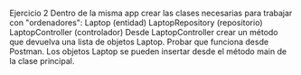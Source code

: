 Ejercicio 2
Dentro de la misma app crear las clases necesarias para trabajar con "ordenadores":
Laptop (entidad)
LaptopRepository (repositorio)
LaptopController (controlador)
Desde LaptopController crear un método que devuelva una lista de objetos Laptop.
Probar que funciona desde Postman.
Los objetos Laptop se pueden insertar desde el método main de la clase principal.
